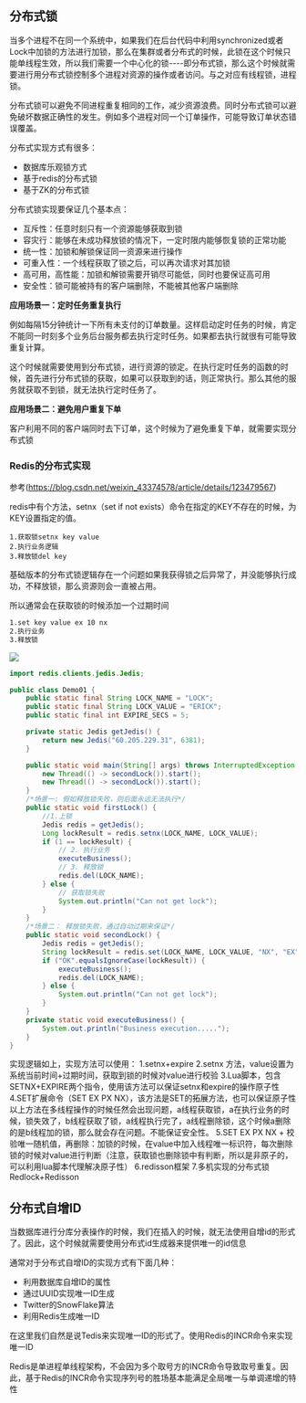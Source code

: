 ## 分布式锁

当多个进程不在同一个系统中，如果我们在后台代码中利用synchronized或者Lock中加锁的方法进行加锁，那么在集群或者分布式的时候，此锁在这个时候只能单线程生效，所以我们需要一个中心化的锁----即分布式锁，那么这个时候就需要进行用分布式锁控制多个进程对资源的操作或者访问。与之对应有线程锁，进程锁。

分布式锁可以避免不同进程重复相同的工作，减少资源浪费。同时分布式锁可以避免破坏数据正确性的发生。例如多个进程对同一个订单操作，可能导致订单状态错误覆盖。

分布式实现方式有很多：

- 数据库乐观锁方式
- 基于redis的分布式锁
- 基于ZK的分布式锁

分布式锁实现要保证几个基本点：

- 互斥性：任意时刻只有一个资源能够获取到锁
- 容灾行：能够在未成功释放锁的情况下，一定时限内能够恢复锁的正常功能
- 统一性：加锁和解锁保证同一资源来进行操作
- 可重入性：一个线程获取了锁之后，可以再次请求对其加锁
- 高可用，高性能：加锁和解锁需要开销尽可能低，同时也要保证高可用
- 安全性：锁可能被持有的客户端删除，不能被其他客户端删除

**应用场景一：定时任务重复执行**

例如每隔15分钟统计一下所有未支付的订单数量。这样启动定时任务的时候，肯定不能同一时刻多个业务后台服务都去执行定时任务。如果都去执行就很有可能导致重复计算。

这个时候就需要使用到分布式锁，进行资源的锁定。在执行定时任务的函数的时候，首先进行分布式锁的获取，如果可以获取到的话，则正常执行。那么其他的服务就获取不到锁，就无法执行定时任务了。

**应用场景二：避免用户重复下单**

客户利用不同的客户端同时去下订单，这个时候为了避免重复下单，就需要实现分布式锁

### Redis的分布式实现

参考(https://blog.csdn.net/weixin_43374578/article/details/123479567)

redis中有个方法，setnx（set if not exists）命令在指定的KEY不存在的时候，为KEY设置指定的值。

```shell
1.获取锁setnx key value
2.执行业务逻辑
3.释放锁del key
```

基础版本的分布式锁逻辑存在一个问题如果我获得锁之后异常了，并没能够执行成功，不释放锁，那么资源则会一直被占用。

所以通常会在获取锁的时候添加一个过期时间

```sh
1.set key value ex 10 nx
2.执行业务
3.释放锁
```

![](https://youcai922.github.io/99.src/img/redis分布式锁.png)

```java
import redis.clients.jedis.Jedis;

public class Demo01 {
    public static final String LOCK_NAME = "LOCK";
    public static final String LOCK_VALUE = "ERICK";
    public static final int EXPIRE_SECS = 5;

    private static Jedis getJedis() {
        return new Jedis("60.205.229.31", 6381);
    }

    public static void main(String[] args) throws InterruptedException {
        new Thread(() -> secondLock()).start();
        new Thread(() -> secondLock()).start();
    }
    /*场景一: 假如释放锁失败，则后面永远无法执行*/
    public static void firstLock() {
        //1.上锁
        Jedis redis = getJedis();
        Long lockResult = redis.setnx(LOCK_NAME, LOCK_VALUE);
        if (1 == lockResult) {
            // 2. 执行业务
            executeBusiness();
            // 3. 释放锁
            redis.del(LOCK_NAME);
        } else {
            // 获取锁失败
            System.out.println("Can not get lock");
        }
    }
    /*场景二： 释放锁失败，通过自动过期来保证*/
    public static void secondLock() {
        Jedis redis = getJedis();
        String lockResult = redis.set(LOCK_NAME, LOCK_VALUE, "NX", "EX", EXPIRE_SECS);
        if ("OK".equalsIgnoreCase(lockResult)) {
            executeBusiness();
            redis.del(LOCK_NAME);
        } else {
            System.out.println("Can not get lock");
        }
    }
    private static void executeBusiness() {
        System.out.println("Business execution.....");
    }
}
```

实现逻辑如上，实现方法可以使用：
    1.setnx+expire
    2.setnx 方法，value设置为系统当前时间+过期时间，获取到锁的时候对value进行校验
    3.Lua脚本，包含SETNX+EXPIRE两个指令，使用该方法可以保证setnx和expire的操作原子性
    4.SET扩展命令（SET EX PX NX），该方法是SET的拓展方法，也可以保证原子性
    以上方法在多线程操作的时候任然会出现问题，a线程获取锁，a在执行业务的时候，锁失效了，b线程获取了锁，a线程执行完了，a线程删除锁，这个时候a删除的是b线程加的锁，那么就会存在问题。不能保证安全性。
    5.SET EX PX NX + 校验唯一随机值，再删除：加锁的时候，在value中加入线程唯一标识符，每次删除锁的时候对value进行判断（注意，获取锁也删除锁中有判断，所以是非原子的，可以利用lua脚本代理解决原子性）
    6.redisson框架
    7.多机实现的分布式锁Redlock+Redisson

## 分布式自增ID

当数据库进行分库分表操作的时候，我们在插入的时候，就无法使用自增id的形式了。因此，这个时候就需要使用分布式id生成器来提供唯一的id信息

通常对于分布式自增ID的实现方式有下面几种：

- 利用数据库自增ID的属性
- 通过UUID实现唯一ID生成
- Twitter的SnowFlake算法
- 利用Redis生成唯一ID

在这里我们自然是说Tedis来实现唯一ID的形式了。使用Redis的INCR命令来实现唯一ID

Redis是单进程单线程架构，不会因为多个取号方的INCR命令导致取号重复。因此，基于Redis的INCR命令实现序列号的胜场基本能满足全局唯一与单调递增的特性
